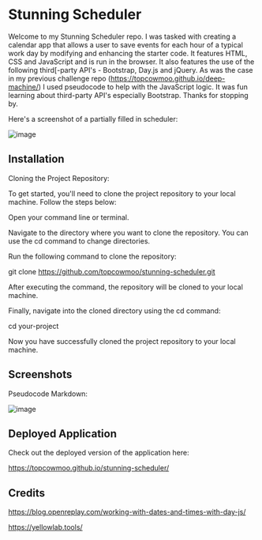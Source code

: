 # Stunning Scheduler

Welcome to my Stunning Scheduler repo. I was tasked with creating a calendar app that allows a user to save events for each hour of a typical work day by modifying and enhancing the starter code. It features HTML, CSS and JavaScript and is run in the browser. It also features the use of the following third[-party API's - Bootstrap, Day.js and jQuery. As was the case in my previous challenge repo (https://topcowmoo.github.io/deep-machine/) I used pseudocode to help with the JavaScript logic. It was fun learning about third-party API's especially Bootstrap. Thanks for stopping by.

Here's a screenshot of a partially filled in scheduler:

![image](https://github.com/topcowmoo/stunning-scheduler/assets/149528212/9c5c0f2b-a55d-4d8a-b645-a93261d6ac64)

## Installation

Cloning the Project Repository:

To get started, you'll need to clone the project repository to your local machine. Follow the steps below:

Open your command line or terminal.

Navigate to the directory where you want to clone the repository. You can use the cd command to change directories.

Run the following command to clone the repository:

git clone https://github.com/topcowmoo/stunning-scheduler.git

After executing the command, the repository will be cloned to your local machine.

Finally, navigate into the cloned directory using the cd command:

cd your-project

Now you have successfully cloned the project repository to your local machine.

## Screenshots

Pseudocode Markdown:

![image](https://github.com/topcowmoo/challenge-2-portfolio/assets/149528212/c78cdfd2-d860-430f-ac27-5ae91b3d83be)

## Deployed Application

Check out the deployed version of the application here:

https://topcowmoo.github.io/stunning-scheduler/

## Credits

https://blog.openreplay.com/working-with-dates-and-times-with-day-js/

https://yellowlab.tools/

##